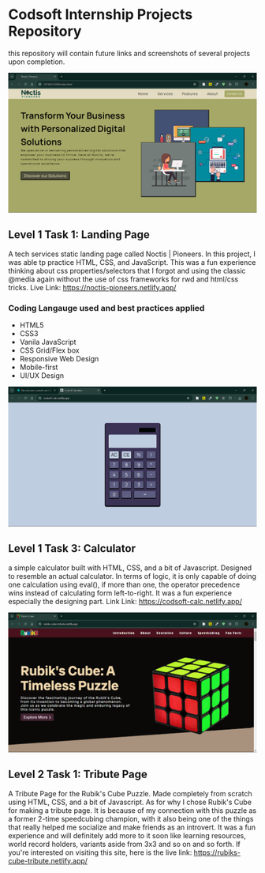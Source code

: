 # Codsoft Internship Projects Repository

this repository will contain future links and screenshots of several projects upon completion.

![Example Image](./l1t1-landing-page/assets/images/noctis-pioneering.png)

## Level 1 Task 1: Landing Page

A tech services static landing page called Noctis | Pioneers. In this project, I was able tp practice HTML, CSS, and JavaScript. This was a fun experience  thinking about css properties/selectors that I forgot and using the classic @media again without the use of css frameworks for rwd and html/css tricks.
Live Link: https://noctis-pioneers.netlify.app/

### Coding Langauge used and best practices applied

- HTML5
- CSS3
- Vanila JavaScript
- CSS Grid/Flex box
- Responsive Web Design
- Mobile-first
- UI/UX Design

![Example Image](./l1t3-calculator/assets/images/codsoft-calculator.png)

## Level 1 Task 3: Calculator

a simple calculator built with HTML, CSS, and a bit of Javascript. Designed to resemble an actual calculator. In terms of logic, it is only capable of doing one calculation using eval(), if more than one, the operator precedence wins instead of calculating form left-to-right. It was a fun experience especially the designing part.
Link Link: https://codsoft-calc.netlify.app/

![Example Image](./l2t1-tribute-page/assets/images/rubiks-cube-tribute.png)

## Level 2 Task 1: Tribute Page

A Tribute Page for the Rubik's Cube Puzzle. Made completely from scratch using HTML, CSS, and a bit of Javascript. As for why I chose Rubik's Cube for making a tribute page. It is because of my connection with this puzzle as a former 2-time speedcubing champion, with it also being one of the things that really helped me socialize and make friends as an introvert. It was a fun experience and will definitely add more to it soon like learning resources, world record holders, variants aside from 3x3 and so on and so forth. If you're interested on visiting this site, here is the live link: https://rubiks-cube-tribute.netlify.app/
